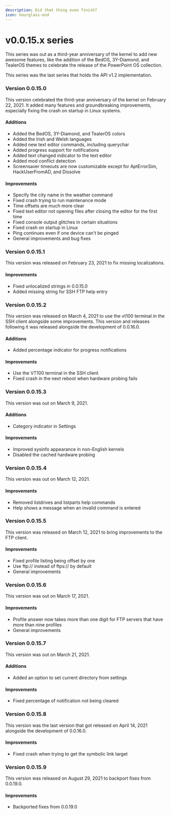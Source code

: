 ```yaml
---
description: Did that thing even finish?
icon: hourglass-end
---
```


# v0.0.15.x series

This series was out as a third-year anniversary of the kernel to add new awesome features, like the addition of the BedOS, 3Y-Diamond, and TealerOS themes to celebrate the release of the PowerPoint OS collection.

This series was the last series that holds the API v1.2 implementation.

### Version 0.0.15.0

This version celebrated the third-year anniversary of the kernel on February 22, 2021. It added many features and groundbreaking improvements, especially fixing the crash on startup in Linux systems.

#### Additions

* Added the BedOS, 3Y-Diamond, and TealerOS colors
* Added the Irish and Welsh languages
* Added new text editor commands, including querychar
* Added progress support for notifications
* Added text changed indicator to the text editor
* Added mod conflict detection
* Screensaver timeouts are now customizable except for AptErrorSim, HackUserFromAD, and Dissolve

#### Improvements

* Specify the city name in the weather command
* Fixed crash trying to run maintenance mode
* Time offsets are much more clear
* Fixed text editor not opening files after closing the editor for the first time
* Fixed console output glitches in certain situations
* Fixed crash on startup in Linux
* Ping continues even if one device can't be pinged
* General improvements and bug fixes

### Version 0.0.15.1

This version was released on February 23, 2021 to fix missing localizations.

#### Improvements

* Fixed unlocalized strings in 0.0.15.0
* Added missing string for SSH FTP help entry

### Version 0.0.15.2

This version was released on March 4, 2021 to use the vt100 terminal in the SSH client alongside some improvements. This version and releases following it was released alongside the development of 0.0.16.0.

#### Additions

* Added percentage indicator for progress notifications

#### Improvements

* Use the VT100 terminal in the SSH client
* Fixed crash in the next reboot when hardware probing fails

### Version 0.0.15.3

This version was out on March 9, 2021.

#### Additions

* Category indicator in Settings

#### Improvements

* Improved sysinfo appearance in non-English kernels
* Disabled the cached hardware probing

### Version 0.0.15.4

This version was out on March 12, 2021.

#### Improvements

* Removed listdrives and listparts help commands
* Help shows a message when an invalid command is entered

### Version 0.0.15.5

This version was released on March 12, 2021 to bring improvements to the FTP client.

#### Improvements

* Fixed profile listing being offset by one
* Use ftp:// instead of ftps:// by default
* General improvements

### Version 0.0.15.6

This version was out on March 17, 2021.

#### Improvements

* Profile answer now takes more than one digit for FTP servers that have more than nine profiles
* General improvements

### Version 0.0.15.7

This version was out on March 21, 2021.

#### Additions

* Added an option to set current directory from settings

#### Improvements

* Fixed percentage of notification not being cleared

### Version 0.0.15.8

This version was the last version that got released on April 14, 2021 alongside the development of 0.0.16.0.

#### Improvements

* Fixed crash when trying to get the symbolic link target

### Version 0.0.15.9

This version was released on August 29, 2021 to backport fixes from 0.0.19.0.

#### Improvements

* Backported fixes from 0.0.19.0
